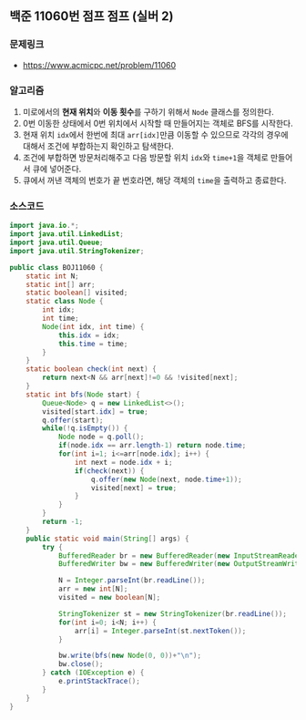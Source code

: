 ## 백준 11060번 점프 점프 (실버 2)
### 문제링크
- https://www.acmicpc.net/problem/11060

### 알고리즘
1. 미로에서의 **현재 위치**와 **이동 횟수**를 구하기 위해서 `Node` 클래스를 정의한다.
2. 0번 이동한 상태에서 0번 위치에서 시작할 때 만들어지는 객체로 BFS를 시작한다.
3. 현재 위치 `idx`에서 한번에 최대 `arr[idx]`만큼 이동할 수 있으므로 각각의 경우에 대해서 조건에 부합하는지 확인하고 탐색한다.
4. 조건에 부합하면 방문처리해주고 다음 방문할 위치 `idx`와 `time+1`을 객체로 만들어서 큐에 넣어준다.
5. 큐에서 꺼낸 객체의 번호가 끝 번호라면, 해당 객체의 `time`을 출력하고 종료한다.

### 소스코드
```java
import java.io.*;
import java.util.LinkedList;
import java.util.Queue;
import java.util.StringTokenizer;

public class BOJ11060 {
    static int N;
    static int[] arr;
    static boolean[] visited;
    static class Node {
        int idx;
        int time;
        Node(int idx, int time) {
            this.idx = idx;
            this.time = time;
        }
    }
    static boolean check(int next) {
        return next<N && arr[next]!=0 && !visited[next];
    }
    static int bfs(Node start) {
        Queue<Node> q = new LinkedList<>();
        visited[start.idx] = true;
        q.offer(start);
        while(!q.isEmpty()) {
            Node node = q.poll();
            if(node.idx == arr.length-1) return node.time;
            for(int i=1; i<=arr[node.idx]; i++) {
                int next = node.idx + i;
                if(check(next)) {
                    q.offer(new Node(next, node.time+1));
                    visited[next] = true;
                }
            }
        }
        return -1;
    }
    public static void main(String[] args) {
        try {
            BufferedReader br = new BufferedReader(new InputStreamReader(System.in));
            BufferedWriter bw = new BufferedWriter(new OutputStreamWriter(System.out));

            N = Integer.parseInt(br.readLine());
            arr = new int[N];
            visited = new boolean[N];

            StringTokenizer st = new StringTokenizer(br.readLine());
            for(int i=0; i<N; i++) {
                arr[i] = Integer.parseInt(st.nextToken());
            }

            bw.write(bfs(new Node(0, 0))+"\n");
            bw.close();
        } catch (IOException e) {
            e.printStackTrace();
        }
    }
}
```
